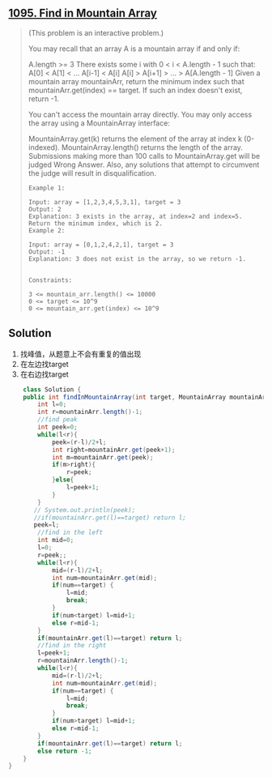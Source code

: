 ## [1095. Find in Mountain Array](https://leetcode-cn.com/problems/find-in-mountain-array/)

> (This problem is an interactive problem.)
>
> You may recall that an array A is a mountain array if and only if:
>
> A.length >= 3
> There exists some i with 0 < i < A.length - 1 such that:
> A[0] < A[1] < ... A[i-1] < A[i]
> A[i] > A[i+1] > ... > A[A.length - 1]
> Given a mountain array mountainArr, return the minimum index such that mountainArr.get(index) == target.  If such an index doesn't exist, return -1.
>
> You can't access the mountain array directly.  You may only access the array using a MountainArray interface:
>
> MountainArray.get(k) returns the element of the array at index k (0-indexed).
> MountainArray.length() returns the length of the array.
> Submissions making more than 100 calls to MountainArray.get will be judged Wrong Answer.  Also, any solutions that attempt to circumvent the judge will result in disqualification.
>
>  
>
> ```
> Example 1:
> 
> Input: array = [1,2,3,4,5,3,1], target = 3
> Output: 2
> Explanation: 3 exists in the array, at index=2 and index=5. Return the minimum index, which is 2.
> Example 2:
> 
> Input: array = [0,1,2,4,2,1], target = 3
> Output: -1
> Explanation: 3 does not exist in the array, so we return -1.
> 
> 
> Constraints:
> 
> 3 <= mountain_arr.length() <= 10000
> 0 <= target <= 10^9
> 0 <= mountain_arr.get(index) <= 10^9
> ```



## Solution

1. 找峰值，从题意上不会有重复的值出现
2. 在左边找target
3. 在右边找target



```java
	class Solution {
    public int findInMountainArray(int target, MountainArray mountainArr) {
        int l=0;
        int r=mountainArr.length()-1;
        //find peak
        int peek=0;
        while(l<r){
            peek=(r-l)/2+l;
            int right=mountainArr.get(peek+1);
            int m=mountainArr.get(peek);
            if(m>right){
                r=peek;
            }else{
                l=peek+1;
            }
        }
       // System.out.println(peek);
       //if(mountainArr.get(l)==target) return l;
       peek=l;
        //find in the left 
        int mid=0;
        l=0;
        r=peek;;
        while(l<r){
            mid=(r-l)/2+l;
            int num=mountainArr.get(mid);
            if(num==target) {
                l=mid;
                break;
            }
            if(num<target) l=mid+1;
            else r=mid-1;
        }
        if(mountainArr.get(l)==target) return l;
        //find in the right
        l=peek+1;
        r=mountainArr.length()-1;
        while(l<r){
            mid=(r-l)/2+l;
            int num=mountainArr.get(mid);
            if(num==target) {
                l=mid;
                break;
            }
            if(num>target) l=mid+1;
            else r=mid-1;
        }
        if(mountainArr.get(l)==target) return l;
        else return -1;
    }
}
```

